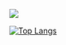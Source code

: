 ![](http://github-profile-summary-cards.vercel.app/api/cards/repos-per-language?username=albertcsipak&theme=dark)

[![Top Langs](https://github-readme-stats.vercel.app/api/top-langs/?username=albertcsipak&langs_count=20)](https://github.com/anuraghazra/github-readme-stats)

